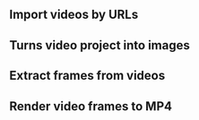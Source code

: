 ## Import videos by URLs


## Turns video project into images


## Extract frames from videos


## Render video frames to MP4